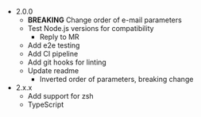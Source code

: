 
* 2.0.0
    * **BREAKING** Change order of e-mail parameters
    * Test Node.js versions for compatibility
        * Reply to MR
    * Add e2e testing
    * Add CI pipeline
    * Add git hooks for linting
    * Update readme
        * Inverted order of parameters, breaking change
* 2.x.x
    * Add support for zsh
    * TypeScript
